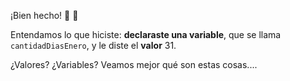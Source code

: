 ¡Bien hecho!  :clap: :clap:

Entendamos lo que hiciste: **declaraste una variable**, que se llama `cantidadDiasEnero`, y le diste el **valor** 31.

¿Valores? ¿Variables? Veamos mejor qué son estas cosas....